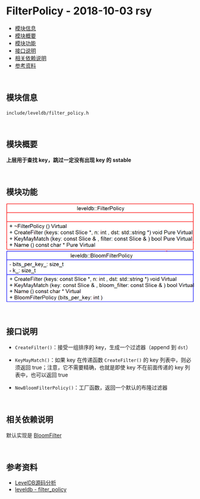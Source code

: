 # FilterPolicy - 2018-10-03 rsy

- [模块信息](#module_info)
- [模块概要](#module_in_brief)
- [模块功能](#module_function)
- [接口说明](#interface_specification)
- [相关依赖说明](#dependency_specification)
- [参考资料](#reference)


&nbsp;   
<a id="module_info"></a>
## 模块信息

`include/leveldb/filter_policy.h`


&nbsp;   
<a id="module_in_brief"></a>
## 模块概要

**上层用于查找 key，跳过一定没有出现 key 的 sstable**


&nbsp;   
<a id="module_function"></a>
## 模块功能

![](assets/FilterPolicy_UML_10_03.png)   
![](assets/BloomFilterPolicy_10_03.png)


&nbsp;   
<a id="interface_specification"></a>
## 接口说明

- `CreateFilter()`：接受一组排序的 key，生成一个过滤器（append 到 `dst`）
- `KeyMayMatch()`：如果 key 在传递函数 `CreateFilter()` 的 key 列表中，则必须返回 true；注意，它不需要精确，也就是即使 key 不在前面传递的 key 列表中，也可以返回 true

- `NewBloomFilterPolicy()`：工厂函数，返回一个默认的布隆过滤器


&nbsp;   
<a id="dependency_specification"></a>
## 相关依赖说明

默认实现是 [BloomFilter]()


&nbsp;   
<a id="reference"></a>
## 参考资料

- [LevelDB源码分析](https://wenku.baidu.com/view/b3285278b90d6c85ec3ac687.html)
- [leveldb - filter_policy](https://dirtysalt.github.io/html/leveldb.html#org88fac7d)